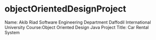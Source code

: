 # objectOrientedDesignProject
Name: Akib Riad
Software Engineering Department
Daffodil International University
Course:Object Oriented Design
Java Project Title: Car Rental System
